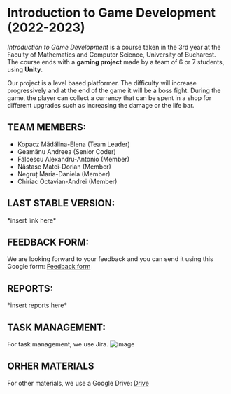 
# Introduction to Game Development (2022-2023)

*Introduction to Game Development* is a course taken in the 3rd year at the Faculty of Mathematics and Computer Science, University of Bucharest.
The course ends with a **gaming project** made by a team of 6 or 7 students, using **Unity**.

Our project is a level based platformer. The difficulty will increase progressively and at the end of the game it will be a boss fight.
During the game, the player can collect a currency that can be spent in a shop for different upgrades such as increasing the damage or the life bar.


## TEAM MEMBERS:

- Kopacz Mădălina-Elena (Team Leader)
- Geamănu Andreea (Senior Coder)
- Fălcescu Alexandru-Antonio (Member)
- Năstase Matei-Dorian (Member)
- Negruț Maria-Daniela (Member)
- Chiriac Octavian-Andrei (Member)

  
## LAST STABLE VERSION:

  \*insert link here\*
  
  
## FEEDBACK FORM:

  We are looking forward to your feedback and you can send it using this Google form:
  [Feedback form](https://forms.gle/FqWcAsce48CcQs2y6)
  
## REPORTS:

  \*insert reports here\*
  
## TASK MANAGEMENT:

  For task management, we use Jira.
  ![image](https://user-images.githubusercontent.com/79279298/198848983-9e5dbf11-3211-4d9c-b0b5-99872e5e2533.png)
  

## ORHER MATERIALS

  For other materials, we use a Google Drive: [Drive](https://drive.google.com/drive/folders/1jGQ-kjRpir5IkdF7W5srskWFdNS1NfXT?usp=sharing)
  
  
 
